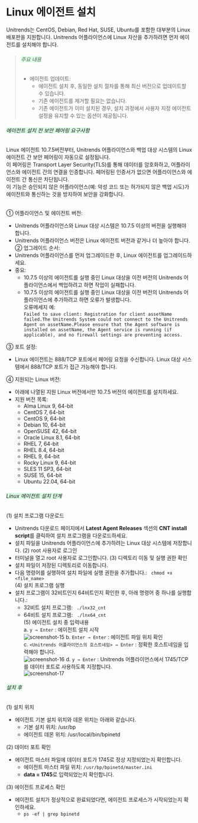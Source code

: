 # Linux 에이전트 설치

Unitrends는 CentOS, Debian, Red Hat, SUSE, Ubuntu를 포함한 대부분의 Linux 배포판을 지원합니다. Unitrends 어플라이언스에 Linux 자산을 추가하려면 먼저 에이전트를 설치해야 합니다.<br>

> ###### <span style="background-color: #dcffe4;">주요 내용</span>
> * 에이전트 업데이트:
>   * 에이전트 설치 후, 동일한 설치 절차를 통해 최신 버전으로 업데이트할 수 있습니다.
>   * 기존 에이전트를 제거할 필요는 없습니다.
>   * 기존 에이전트가 이미 설치된 경우, 설치 과정에서 사용자 지정 에이전트 설정을 유지할 수 있는 옵션이 제공됩니다.

###### <span style="background-color: #dcffe4;">에이전트 설치 전 보안 페어링 요구사항<span>
Linux 에이전트 10.7.5버전부터, Unitrends 어플라이언스와 백업 대상 시스템의 Linux 에이전트 간 보안 페어링이 자동으로 설정됩니다.<br>
이 페어링은 Transport Layer Security(TLS)를 통해 데이터를 암호화하고, 어플라이언스와 에이전트 간의 연결을 인증합니다. 페어링된 인증서가 없으면 어플라이언스와 에이전트 간 통신은 차단됩니다.<br>
이 기능은 승인되지 않은 어플라이언스(예: 악성 코드 또는 허가되지 않은 백업 시도)가 에이전트와 통신하는 것을 방지하여 보안을 강화합니다.<br><br>

① 어플라이언스 및 에이전트 버전:
* Unitrends 어플라이언스와 Linux 대상 시스템은 10.7.5 이상의 버전을 실행해야 합니다.
* Unitrends 어플라이언스 버전은 Linux 에이전트 버전과 같거나 더 높아야 합니다.
② 업그레이드 순서:
* Unitrends 어플라이언스를 먼저 업그레이드한 후, Linux 에이전트를 업그레이드하세요.
* 중요:<br>
    * 10.7.5 이상의 에이전트를 실행 중인 Linux 대상을 이전 버전의 Unitrends 어플라이언스에서 백업하려고 하면 작업이 실패합니다.
    * 10.7.5 이상의 에이전트를 실행 중인 Linux 대상을 이전 버전의 Unitrends 어플라이언스에 추가하려고 하면 오류가 발생합니다.<br>
    오류메세지 예:<br>
    ```Failed to save client: Registration for client assetName failed.The Unitrends System could not connect to the Unitrends Agent on assetName.Please ensure that the Agent software is installed on assetName, the Agent service is running (if applicable), and no firewall settings are preventing access.```<br>

③ 포트 설정:<br>
* Linux 에이전트는 888/TCP 포트에서 페어링 요청을 수신합니다.
Linux 대상 시스템에서 888/TCP 포트가 접근 가능해야 합니다.

④ 지원되는 Linux 버전:<br>
* 아래에 나열된 지원 Linux 버전에서만 10.7.5 버전의 에이전트를 설치하세요.
* 지원 버전 목록:
    * Alma Linux 9, 64-bit
    * CentOS 7, 64-bit
    * CentOS 9, 64-bit
    * Debian 10, 64-bit
    * OpenSUSE 42, 64-bit
    * Oracle Linux 8.1, 64-bit
    * RHEL 7, 64-bit
    * RHEL 8.4, 64-bit
    * RHEL 9, 64-bit
    * Rocky Linux 9, 64-bit
    * SLES 11 SP3, 64-bit
    * SUSE 15, 64-bit
    * Ubuntu 22.04, 64-bit


###### <span style="background-color: #dcffe4;">Linux 에이전트 설치 단계</span>
(1) 설치 프로그램 다운로드<br>
* Unitrends 다운로드 페이지에서 <b>Latest Agent Releases</b> 섹션의 <b>CNT install script</b>를 클릭하여 설치 프로그램을 다운로드하세요.
* 설치 파일을 Unitrends 어플라이언스에 추가하려는 Linux 대상 시스템에 저장합니다.
(2) root 사용자로 로그인<br>
* 터미널을 열고 root 사용자로 로그인합니다.
(3) 디렉토리 이동 및 실행 권한 확인<br>
* 설치 파일이 저장된 디렉토리로 이동합니다.
* 다음 명령어를 실행하여 설치 파일에 실행 권한을 추가합니다.:
``` chmod +x <file_name>```<br>
(4) 설치 프로그램 실행<br>
* 설치 프로그램이 32비트인지 64비트인지 확인한 후, 아래 명령어 중 하나를 실행합니다.:
    * 32비트 설치 프로그램:
    ``` ./lnx32_cnt```<br>
    * 64비트 설치 프로그램:
    ``` ./lnx64_cnt```<br>
(5) 에이전트 설치 중 입력내용<br>
a. ```y → Enter``` : 에이전트 설치 시작<br>
![screenshot-15](../img/screenshot-15.png)
b. ```Enter → Enter``` : 에이전트 파일 위치 확인<br>
c. ```<Unitrends 어플라이언스의 호스트네임> → Enter``` : 정확한 호스트네임을 입력해야 합니다.<br>
![screenshot-16](../img/screenshot-16.png)
d. ```y → Enter``` : Unitrends 어플라이언스에서 1745/TCP를 데이터 포트로 사용하도록 지정합니다.<br>
![screenshot-17](../img/screenshot-17.png)

###### <span style="background-color: #dcffe4;">설치 후</span>
(1) 설치 위치<br>
* 에이전트 기본 설치 위치와 데몬 위치는 아래와 같습니다.
    * 기본 설치 위치: /usr/bp
    * 에이전트 데몬 위치: /usr/local/bin/bpinetd

(2) 데이터 포트 확인<br>
* 에이전트 마스터 파일에 데이터 포트가 1745로 정상 지정되었는지 확인합니다.
    * 에이전트 마스터 파일 위치: ```/usr/bp/bpinetd/master.ini```
    * <b>data = 1745</b>로 입력되었는지 확인합니다.

(3) 에이전트 프로세스 확인<br>
* 에이전트 설치가 정상적으로 완료되었다면, 에이전트 프로세스가 시작되었는지 확인하세요.
    * ```ps -ef | grep bpinetd```<br><br><br>
<br><br><br>